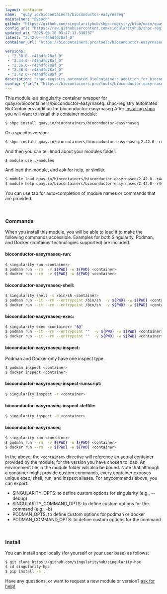 ```yaml
---
layout: container
name:  "quay.io/biocontainers/bioconductor-easyrnaseq"
maintainer: "@vsoch"
github: "https://github.com/singularityhub/shpc-registry/blob/main/quay.io/biocontainers/bioconductor-easyrnaseq/container.yaml"
config_url: "https://raw.githubusercontent.com/singularityhub/shpc-registry/main/quay.io/biocontainers/bioconductor-easyrnaseq/container.yaml"
updated_at: "2025-06-10 03:47:13.330237"
latest: "2.42.0--r44hdfd78af_0"
container_url: "https://biocontainers.pro/tools/bioconductor-easyrnaseq"

versions:
 - "2.30.0--r41hdfd78af_0"
 - "2.34.0--r42hdfd78af_0"
 - "2.36.0--r43hdfd78af_0"
 - "2.38.0--r43hdfd78af_0"
 - "2.42.0--r44hdfd78af_0"
description: "shpc-registry automated BioContainers addition for bioconductor-easyrnaseq"
config: {"url": "https://biocontainers.pro/tools/bioconductor-easyrnaseq", "maintainer": "@vsoch", "description": "shpc-registry automated BioContainers addition for bioconductor-easyrnaseq", "latest": {"2.42.0--r44hdfd78af_0": "sha256:03f0e6d4cf1c811c3920b03efe13c2e0713272b7d1e894d42fa0127c529315cf"}, "tags": {"2.30.0--r41hdfd78af_0": "sha256:22c3f3b6083adf20982cd07afb453f718aa4af6bcc2d441dc7abeec17f41c1a7", "2.34.0--r42hdfd78af_0": "sha256:f88fb5ebafeb5ea73e9c92c5c0a1c5fe3166b51ab82bfd23b5d13f2050b8a10a", "2.36.0--r43hdfd78af_0": "sha256:b712c2f82c850fc0e322a9ee4fde48e93c06dbfdd8bc9158c8ce6b861ee63076", "2.38.0--r43hdfd78af_0": "sha256:b102f774a8c5f9de23871208520060e755f8946ac0356d9bead5fa1f787deeec", "2.42.0--r44hdfd78af_0": "sha256:03f0e6d4cf1c811c3920b03efe13c2e0713272b7d1e894d42fa0127c529315cf"}, "docker": "quay.io/biocontainers/bioconductor-easyrnaseq"}
---
```


This module is a singularity container wrapper for quay.io/biocontainers/bioconductor-easyrnaseq.
shpc-registry automated BioContainers addition for bioconductor-easyrnaseq
After [installing shpc](#install) you will want to install this container module:


```bash
$ shpc install quay.io/biocontainers/bioconductor-easyrnaseq
```

Or a specific version:

```bash
$ shpc install quay.io/biocontainers/bioconductor-easyrnaseq:2.42.0--r44hdfd78af_0
```

And then you can tell lmod about your modules folder:

```bash
$ module use ./modules
```

And load the module, and ask for help, or similar.

```bash
$ module load quay.io/biocontainers/bioconductor-easyrnaseq/2.42.0--r44hdfd78af_0
$ module help quay.io/biocontainers/bioconductor-easyrnaseq/2.42.0--r44hdfd78af_0
```

You can use tab for auto-completion of module names or commands that are provided.

<br>

### Commands

When you install this module, you will be able to load it to make the following commands accessible.
Examples for both Singularity, Podman, and Docker (container technologies supported) are included.

#### bioconductor-easyrnaseq-run:

```bash
$ singularity run <container>
$ podman run --rm  -v ${PWD} -w ${PWD} <container>
$ docker run --rm  -v ${PWD} -w ${PWD} <container>
```

#### bioconductor-easyrnaseq-shell:

```bash
$ singularity shell -s /bin/sh <container>
$ podman run --it --rm --entrypoint /bin/sh  -v ${PWD} -w ${PWD} <container>
$ docker run --it --rm --entrypoint /bin/sh  -v ${PWD} -w ${PWD} <container>
```

#### bioconductor-easyrnaseq-exec:

```bash
$ singularity exec <container> "$@"
$ podman run --it --rm --entrypoint ""  -v ${PWD} -w ${PWD} <container> "$@"
$ docker run --it --rm --entrypoint ""  -v ${PWD} -w ${PWD} <container> "$@"
```

#### bioconductor-easyrnaseq-inspect:

Podman and Docker only have one inspect type.

```bash
$ podman inspect <container>
$ docker inspect <container>
```

#### bioconductor-easyrnaseq-inspect-runscript:

```bash
$ singularity inspect -r <container>
```

#### bioconductor-easyrnaseq-inspect-deffile:

```bash
$ singularity inspect -d <container>
```



#### bioconductor-easyrnaseq

```bash
$ singularity run <container>
$ podman run --rm  -v ${PWD} -w ${PWD} <container>
$ docker run --rm  -v ${PWD} -w ${PWD} <container>
```


In the above, the `<container>` directive will reference an actual container provided
by the module, for the version you have chosen to load. An environment file in the
module folder will also be bound. Note that although a container
might provide custom commands, every container exposes unique exec, shell, run, and
inspect aliases. For anycommands above, you can export:

 - SINGULARITY_OPTS: to define custom options for singularity (e.g., --debug)
 - SINGULARITY_COMMAND_OPTS: to define custom options for the command (e.g., -b)
 - PODMAN_OPTS: to define custom options for podman or docker
 - PODMAN_COMMAND_OPTS: to define custom options for the command

<br>

### Install

You can install shpc locally (for yourself or your user base) as follows:

```bash
$ git clone https://github.com/singularityhub/singularity-hpc
$ cd singularity-hpc
$ pip install -e .
```

Have any questions, or want to request a new module or version? [ask for help!](https://github.com/singularityhub/singularity-hpc/issues)